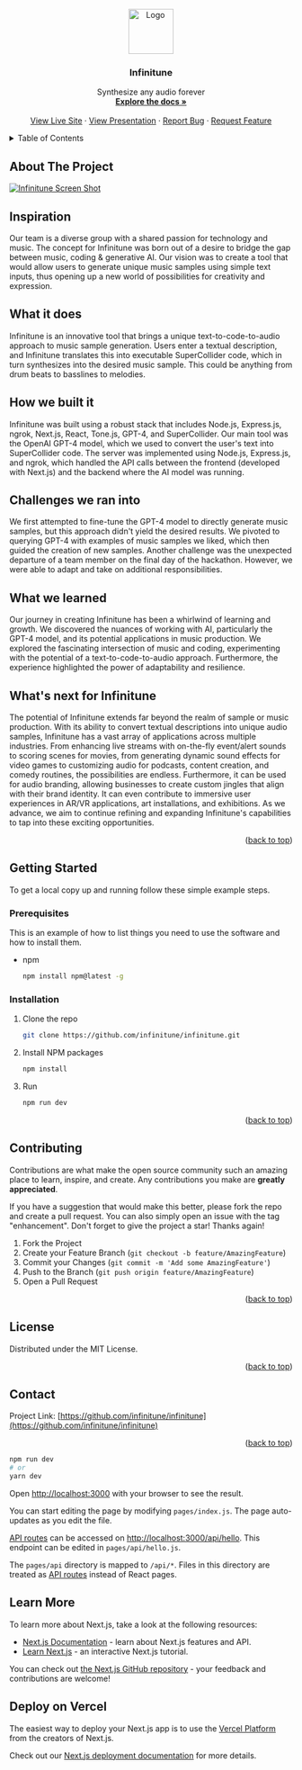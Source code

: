<!-- PROJECT LOGO -->
<br />
<div align="center">
  <a href="https://github.com/infinitune/infinitune">
    <img src="https://i.imgur.com/GqmGIFs.png" alt="Logo" width="80" height="80">
  </a>

  <h3 align="center">Infinitune</h3>

  <p align="center">
    Synthesize any audio forever
    <br />
    <a href="https://github.com/infinitune/infinitune"><strong>Explore the docs »</strong></a>
    <br />
    <br />
    <a href="https://infinitune.org">View Live Site</a>
    ·
    <a href="https://app.decktopus.com/share/UpbbwnDaE">View Presentation</a>
    ·
    <a href="https://github.com/presolve-xyz/presolve/issues">Report Bug</a>
    ·
    <a href="https://github.com/presolve-xyz/presolve/issues">Request Feature</a>
  </p>
</div>

<!-- TABLE OF CONTENTS -->
<details>
  <summary>Table of Contents</summary>
  <ol>
    <li>
      <a href="#about-the-project">About The Project</a>
    </li>
    <li>
      <a href="#getting-started">Getting Started</a>
      <ul>
        <li><a href="#installation">Installation</a></li>
      </ul>
    </li>
    <li><a href="#contributing">Contributing</a></li>
    <li><a href="#license">License</a></li>
    <li><a href="#contact">Contact</a></li>
  </ol>
</details>

<!-- ABOUT THE PROJECT -->

## About The Project

[![Infinitune Screen Shot][product-screenshot]](https://i.imgur.com/lkUPln0.png)

## Inspiration

Our team is a diverse group with a shared passion for technology and music. The concept for Infinitune was born out of a desire to bridge the gap between music, coding & generative AI. Our vision was to create a tool that would allow users to generate unique music samples using simple text inputs, thus opening up a new world of possibilities for creativity and expression.

## What it does

Infinitune is an innovative tool that brings a unique text-to-code-to-audio approach to music sample generation. Users enter a textual description, and Infinitune translates this into executable SuperCollider code, which in turn synthesizes into the desired music sample. This could be anything from drum beats to basslines to melodies.

## How we built it

Infinitune was built using a robust stack that includes Node.js, Express.js, ngrok, Next.js, React, Tone.js, GPT-4, and SuperCollider. Our main tool was the OpenAI GPT-4 model, which we used to convert the user's text into SuperCollider code. The server was implemented using Node.js, Express.js, and ngrok, which handled the API calls between the frontend (developed with Next.js) and the backend where the AI model was running.

## Challenges we ran into

We first attempted to fine-tune the GPT-4 model to directly generate music samples, but this approach didn't yield the desired results. We pivoted to querying GPT-4 with examples of music samples we liked, which then guided the creation of new samples. Another challenge was the unexpected departure of a team member on the final day of the hackathon. However, we were able to adapt and take on additional responsibilities.

## What we learned

Our journey in creating Infinitune has been a whirlwind of learning and growth. We discovered the nuances of working with AI, particularly the GPT-4 model, and its potential applications in music production. We explored the fascinating intersection of music and coding, experimenting with the potential of a text-to-code-to-audio approach. Furthermore, the experience highlighted the power of adaptability and resilience.

## What's next for Infinitune

The potential of Infinitune extends far beyond the realm of sample or music production. With its ability to convert textual descriptions into unique audio samples, Infinitune has a vast array of applications across multiple industries. From enhancing live streams with on-the-fly event/alert sounds to scoring scenes for movies, from generating dynamic sound effects for video games to customizing audio for podcasts, content creation, and comedy routines, the possibilities are endless. Furthermore, it can be used for audio branding, allowing businesses to create custom jingles that align with their brand identity. It can even contribute to immersive user experiences in AR/VR applications, art installations, and exhibitions. As we advance, we aim to continue refining and expanding Infinitune's capabilities to tap into these exciting opportunities.

<p align="right">(<a href="#readme-top">back to top</a>)</p>

<!-- GETTING STARTED -->

## Getting Started

To get a local copy up and running follow these simple example steps.

### Prerequisites

This is an example of how to list things you need to use the software and how to install them.

-   npm
    ```sh
    npm install npm@latest -g
    ```

### Installation

1. Clone the repo
    ```sh
    git clone https://github.com/infinitune/infinitune.git
    ```
2. Install NPM packages

    ```sh
    npm install
    ```

3. Run
    ```sh
    npm run dev
    ```

<p align="right">(<a href="#readme-top">back to top</a>)</p>

<!-- CONTRIBUTING -->

## Contributing

Contributions are what make the open source community such an amazing place to learn, inspire, and create. Any contributions you make are **greatly appreciated**.

If you have a suggestion that would make this better, please fork the repo and create a pull request. You can also simply open an issue with the tag "enhancement".
Don't forget to give the project a star! Thanks again!

1. Fork the Project
2. Create your Feature Branch (`git checkout -b feature/AmazingFeature`)
3. Commit your Changes (`git commit -m 'Add some AmazingFeature'`)
4. Push to the Branch (`git push origin feature/AmazingFeature`)
5. Open a Pull Request

<p align="right">(<a href="#readme-top">back to top</a>)</p>

<!-- LICENSE -->

## License

Distributed under the MIT License.

<p align="right">(<a href="#readme-top">back to top</a>)</p>

<!-- CONTACT -->

## Contact

Project Link: [https://github.com/infinitune/infinitune](https://github.com/infinitune/infinitune)

<p align="right">(<a href="#readme-top">back to top</a>)</p>
<!-- MARKDOWN LINKS & IMAGES -->
<!-- https://www.markdownguide.org/basic-syntax/#reference-style-links -->

[contributors-shield]: https://img.shields.io/github/contributors/presolve-xyz/presolve.svg?style=for-the-badge
[contributors-url]: https://github.com/presolve-xyz/presolve/graphs/contributors
[forks-shield]: https://img.shields.io/github/forks/presolve-xyz/presolve.svg?style=for-the-badge
[forks-url]: https://github.com/presolve-xyz/presolve/network/members
[stars-shield]: https://img.shields.io/github/stars/presolve-xyz/presolve.svg?style=for-the-badge
[stars-url]: https://github.com/presolve-xyz/presolve/stargazers
[issues-shield]: https://img.shields.io/github/issues/presolve-xyz/presolve.svg?style=for-the-badge
[issues-url]: https://github.com/presolve-xyz/presolve/issues
[license-shield]: https://img.shields.io/github/license/presolve-xyz/presolve.svg?style=for-the-badge
[license-url]: https://github.com/presolve-xyz/presolve/blob/master/LICENSE.txt
[linkedin-shield]: https://img.shields.io/badge/-LinkedIn-black.svg?style=for-the-badge&logo=linkedin&colorB=555
[linkedin-url]: https://linkedin.com/in/othneildrew
[product-screenshot]: images/screenshot.png
[Next.js]: https://img.shields.io/badge/next.js-000000?style=for-the-badge&logo=nextdotjs&logoColor=white
[Next-url]: https://nextjs.org/
[React.js]: https://img.shields.io/badge/React-20232A?style=for-the-badge&logo=react&logoColor=61DAFB
[React-url]: https://reactjs.org/
[Vue.js]: https://img.shields.io/badge/Vue.js-35495E?style=for-the-badge&logo=vuedotjs&logoColor=4FC08D
[Vue-url]: https://vuejs.org/
[Angular.io]: https://img.shields.io/badge/Angular-DD0031?style=for-the-badge&logo=angular&logoColor=white
[Angular-url]: https://angular.io/
[Svelte.dev]: https://img.shields.io/badge/Svelte-4A4A55?style=for-the-badge&logo=svelte&logoColor=FF3E00
[Svelte-url]: https://svelte.dev/
[Laravel.com]: https://img.shields.io/badge/Laravel-FF2D20?style=for-the-badge&logo=laravel&logoColor=white
[Laravel-url]: https://laravel.com
[Bootstrap.com]: https://img.shields.io/badge/Bootstrap-563D7C?style=for-the-badge&logo=bootstrap&logoColor=white
[Bootstrap-url]: https://getbootstrap.com
[JQuery.com]: https://img.shields.io/badge/jQuery-0769AD?style=for-the-badge&logo=jquery&logoColor=white
[JQuery-url]: https://jquery.com

```bash
npm run dev
# or
yarn dev
```

Open [http://localhost:3000](http://localhost:3000) with your browser to see the result.

You can start editing the page by modifying `pages/index.js`. The page auto-updates as you edit the file.

[API routes](https://nextjs.org/docs/api-routes/introduction) can be accessed on [http://localhost:3000/api/hello](http://localhost:3000/api/hello). This endpoint can be edited in `pages/api/hello.js`.

The `pages/api` directory is mapped to `/api/*`. Files in this directory are treated as [API routes](https://nextjs.org/docs/api-routes/introduction) instead of React pages.

## Learn More

To learn more about Next.js, take a look at the following resources:

-   [Next.js Documentation](https://nextjs.org/docs) - learn about Next.js features and API.
-   [Learn Next.js](https://nextjs.org/learn) - an interactive Next.js tutorial.

You can check out [the Next.js GitHub repository](https://github.com/vercel/next.js/) - your feedback and contributions are welcome!

## Deploy on Vercel

The easiest way to deploy your Next.js app is to use the [Vercel Platform](https://vercel.com/new?utm_medium=default-template&filter=next.js&utm_source=create-next-app&utm_campaign=create-next-app-readme) from the creators of Next.js.

Check out our [Next.js deployment documentation](https://nextjs.org/docs/deployment) for more details.
